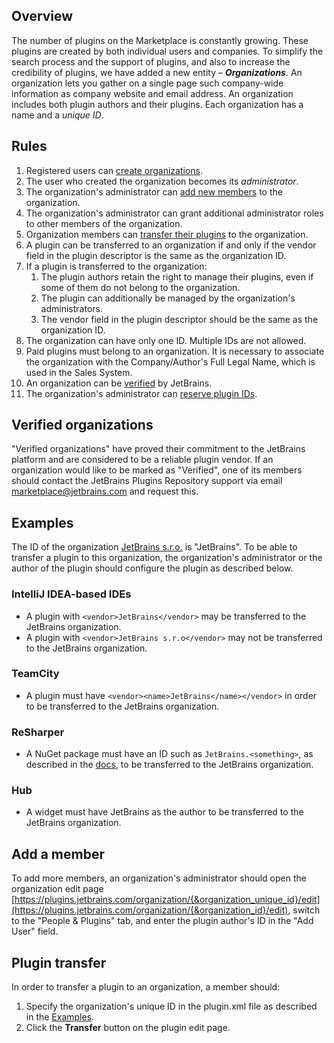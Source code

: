 [//]: # (title: Organizations)

## Overview

The number of plugins on the Marketplace is constantly growing. These plugins are created by both individual users and companies. To simplify the search process and the support of plugins, and also to increase the credibility of plugins, we have added a new entity – **_Organizations_**.
An organization lets you gather on a single page such company-wide information as company website and email address. An organization includes both plugin authors and their plugins. Each organization has a name and a *unique ID*.

## Rules

1. Registered users can [create organizations](https://plugins.jetbrains.com/organizations/new).
2. The user who created the organization becomes its *administrator*.
3. The organization's administrator can [add new members](https://plugins.jetbrains.com/docs/marketplace/organizations.html#Organizations-Addamember) to the organization.
4. The organization's administrator can grant additional administrator roles to other members of the organization.
5. Organization members can [transfer their plugins](https://plugins.jetbrains.com/docs/marketplace/organizations.html#Organizations-Plugintransfer) to the organization.
6. A plugin can be transferred to an organization if and only if the vendor field in the plugin descriptor is the same as the organization ID.
7. If a plugin is transferred to the organization:
    1. The plugin authors retain the right to manage their plugins, even if some of them do not belong to the organization.
    2. The plugin can additionally be managed by the organization's administrators.
    3. The vendor field in the plugin descriptor should be the same as the organization ID.
8. The organization can have only one ID. Multiple IDs are not allowed.
9. Paid plugins must belong to an organization. It is necessary to associate the organization with the Company/Author's Full Legal Name, which is used in the Sales System.
10. An organization can be [verified](https://plugins.jetbrains.com/docs/marketplace/organizations.html#Organizations-Verifiedorganizations) by JetBrains.
11. The organization's administrator can [reserve plugin IDs](https://plugins.jetbrains.com/docs/marketplace/reserved-plugin-ids.html).

## Verified organizations

"Verified organizations" have proved their commitment to the JetBrains platform and are considered to be a reliable plugin vendor. If an organization would like to be marked as "Verified", one of its members should contact the JetBrains Plugins Repository support via email [marketplace@jetbrains.com](mailto:marketplace@jetbrains.com) and request this.

## Examples

The ID of the organization [JetBrains s.r.o.](https://plugins.jetbrains.com/organization/JetBrains) is "JetBrains". To be able to transfer a plugin to this organization, the organization's administrator or the author of the plugin should configure the plugin as described below.

### IntelliJ IDEA-based IDEs

* A plugin with `<vendor>JetBrains</vendor>` may be transferred to the JetBrains organization.
* A plugin with `<vendor>JetBrains s.r.o</vendor>` may not be transferred to the JetBrains organization.

### TeamCity

* A plugin must have `<vendor><name>JetBrains</name></vendor>` in order to be transferred to the JetBrains organization.

### ReSharper

* A NuGet package must have an ID such as `JetBrains.<something>`, as described in the [docs](https://www.jetbrains.com/help/resharper/sdk/HowTo/Start/CreateNuGetPackageForPlugin.html), to be transferred to the JetBrains organization.

### Hub

* A widget must have JetBrains as the author to be transferred to the JetBrains organization.

## Add a member

To add more members, an organization's administrator should open the organization edit page [https://plugins.jetbrains.com/organization/{&organization_unique_id}/edit](https://plugins.jetbrains.com/organization/{&organization_id}/edit), switch to the "People & Plugins" tab, and enter the plugin author's ID in the "Add User" field.

## Plugin transfer

In order to transfer a plugin to an organization, a member should:
1. Specify the organization's unique ID in the plugin.xml file as described in the [Examples](https://plugins.jetbrains.com/docs/marketplace/organizations.html#Organizations-Examples).
2. Click the **Transfer** button on the plugin edit page.